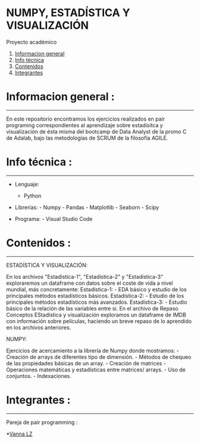 # NUMPY, ESTADÍSTICA Y VISUALIZACIÓN
Proyecto académico

1. [Informacion general](#informacion-general)
2. [Info técnica](#info-técnica)
3. [Contenidos](#contenidos)
4. [Integrantes](#integrantes)


# Informacion general :
***

En este repositorio encontramos los ejercicios realizados en pair programing correspondientes al aprendizaje sobre estadísitca y visualización de ésta misma del bootcamp de Data Analyst de la promo C de Adalab, bajo las metodologías de SCRUM de la filosofía AGILE.


# Info técnica :
*** 

- Lenguaje: 
       
    - Python
- Librerías:
       - Numpy 
       - Pandas
       - Matplotlib
       - Seaborn
        - Scipy
- Programa: 
       - Visual Studio Code

# Contenidos :
***

  ESTADÍSTICA Y VISUALIZACIÓN:
  
   En los archivos "Estadística-1", "Estadística-2" y "Estadística-3" exploraremos un dataframe con datos sobre el coste de vida a nivel mundial, más concretamente:
             Estadística-1:
                    - EDA básico y estudio de los principales métodos estadísticos básicos.
             Estadística-2:
                    - Estudio de los principales métodos estadísticos más avanzados.
             Estadística-3:
                    - Estudio básico de la relación de las variables entre si.
    En el archivo de Repaso Conceptos EStadística y visualización exploramos un dataframe de IMDB con información sobre películas, haciendo un breve repaso de lo aprendido en los archivos anteriores.
                
  NUMPY:
  
  
   Ejercicios de acercamiento a la librería de Numpy donde mostramos:
             - Creación de arrays de diferentes tipo de dimensión.
             - Métodos de chequeo de las propiedades básicas de un array.
             - Creación de matrices
             - Operaciones matemáticas y estadísticas entre matrices/ arrays.
             - Uso de conjuntos.
             - Indexaciones.
  
  
  # Integrantes :
  ***
  
  Pareja de pair programming :
  
  *[Vanna LZ](https://github.com/VannaLZ)

  
      
  
                
      
